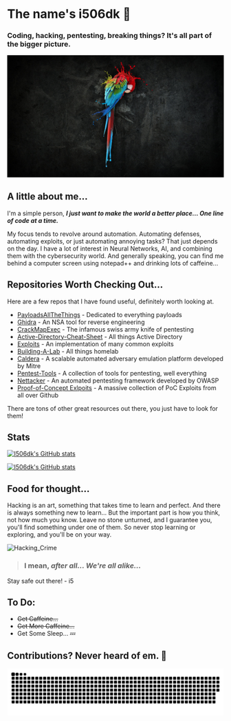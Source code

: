 # The name's i506dk :wave:

### Coding, hacking, pentesting, breaking things? It's all part of the bigger picture.

![Yeet](https://raw.githubusercontent.com/ParrotSec/parrot-wallpapers/master/backgrounds/parrot-splash.jpg "i506dk")

## A little about me...
I'm a simple person, ***I just want to make the world a better place... One line of code at a time.***

My focus tends to revolve around automation. Automating defenses, automating exploits, or just automating annoying tasks? That just depends on the day.
I have a lot of interest in Neural Networks, AI, and combining them with the cybersecurity world.
And generally speaking, you can find me behind a computer screen using notepad++ and drinking lots of caffeine...

## Repositories Worth Checking Out...
Here are a few repos that I have found useful, definitely worth looking at.

- [PayloadsAllTheThings](https://github.com/swisskyrepo/PayloadsAllTheThings) - Dedicated to everything payloads
- [Ghidra](https://github.com/NationalSecurityAgency/ghidra) - An NSA tool for reverse engineering
- [CrackMapExec](https://github.com/byt3bl33d3r/CrackMapExec) - The infamous swiss army knife of pentesting
- [Active-Directory-Cheat-Sheet](https://github.com/S1ckB0y1337/Active-Directory-Exploitation-Cheat-Sheet) - All things Active Directory
- [Exploits](https://github.com/H1R0GH057/Anonymous) - An implementation of many common exploits
- [Building-A-Lab](https://github.com/rmusser01/Infosec_Reference/blob/master/Draft/Building_A_Lab.md#AD) - All things homelab
- [Caldera](https://github.com/mitre/caldera) - A scalable automated adversary emulation platform developed by Mitre
- [Pentest-Tools](https://github.com/S3cur3Th1sSh1t/Pentest-Tools) - A collection of tools for pentesting, well everything
- [Nettacker](https://github.com/OWASP/Nettacker) - An automated pentesting framework developed by OWASP
- [Proof-of-Concept Exlpoits](https://github.com/nomi-sec/PoC-in-GitHub) - A massive collection of PoC Exploits from all over Github
<!-- - [CMSmap](https://github.com/Dionach/CMSmap) - An automated scanner for detecting flaws in Content Management Systems
- [Bitleaker](https://github.com/kkamagui/bitleaker) - A tool for decrypting partitions locked by bitlocker
- [Splunk Attack Range](https://github.com/splunk/attack_range_local) - A detection development platform speficially designed for Splunk
- [Black Hat Python](https://github.com/EONRaider/blackhat-python3) - Source code for the Black Hat Python book
- [The-Art-Of-Hacking](https://github.com/The-Art-of-Hacking/h4cker) - A collection of resources related to ethical hacking / pentesting, digital forensics, 
incident response, vulnerability research, exploit development, and reverse engineering -->

There are tons of other great resources out there, you just have to look for them!

## Stats
[![I506dk's GitHub stats](https://github-readme-stats-q6cytlac1-i506dk.vercel.app/api?username=I506dk&count_private=true&show_icons=true&theme=chartreuse-dark)](https://github.com/anuraghazra/github-readme-stats)

[![I506dk's GitHub stats](https://github-readme-stats-q6cytlac1-i506dk.vercel.app/api/top-langs?username=I506dk&count_private=true&theme=chartreuse-dark&layout=compact)](https://github.com/anuraghazra/github-readme-stats)

## Food for thought...
Hacking is an art, something that takes time to learn and perfect. And there is always something new to learn...
But the important part is how you think, not how much you know. Leave no stone unturned, and I guarantee you, you'll find something under one of them.
So never stop learning or exploring, and you'll be on your way.

![Hacking_Crime](https://user-images.githubusercontent.com/33561466/137064177-bedcbd5a-09b4-46a5-9d9e-5a18057edab9.png)

> ### I mean, *after all... We're all alike...*

Stay safe out there! - i5

## To Do:
- ~~Get Caffeine...~~
- ~~Get More Caffeine...~~
- Get Some Sleep... :zzz:


## Contributions? Never heard of em. :snake:
![snake gif](https://github.com/I506dk/I506dk/blob/output/github-contribution-grid-snake-dark.svg)

<!---
I506dk/I506dk is a ✨ special ✨ repository because its `README.md` (this file) appears on your GitHub profile.
You can click the Preview link to take a look at your changes.
--->
